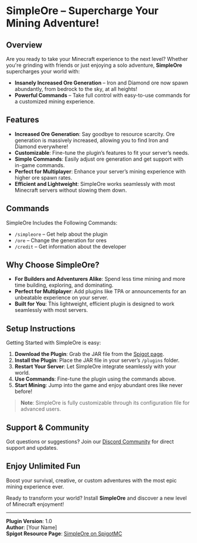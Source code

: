 # SimpleOre – Supercharge Your Mining Adventure!

## Overview
Are you ready to take your Minecraft experience to the next level? Whether you're grinding with friends or just enjoying a solo adventure, **SimpleOre** supercharges your world with:

- **Insanely Increased Ore Generation** – Iron and Diamond ore now spawn abundantly, from bedrock to the sky, at all heights!
- **Powerful Commands** – Take full control with easy-to-use commands for a customized mining experience.

## Features
- **Increased Ore Generation**: Say goodbye to resource scarcity. Ore generation is massively increased, allowing you to find Iron and Diamond everywhere!
- **Customizable**: Fine-tune the plugin’s features to fit your server’s needs.
- **Simple Commands**: Easily adjust ore generation and get support with in-game commands.
- **Perfect for Multiplayer**: Enhance your server’s mining experience with higher ore spawn rates.
- **Efficient and Lightweight**: SimpleOre works seamlessly with most Minecraft servers without slowing them down.

## Commands
SimpleOre Includes the Following Commands:

- `/simpleore` – Get help about the plugin
- `/ore` – Change the generation for ores
- `/credit` – Get information about the developer

## Why Choose SimpleOre?
- **For Builders and Adventurers Alike**: Spend less time mining and more time building, exploring, and dominating.
- **Perfect for Multiplayer**: Add plugins like TPA or announcements for an unbeatable experience on your server.
- **Built for You**: This lightweight, efficient plugin is designed to work seamlessly with most servers.

## Setup Instructions
Getting Started with SimpleOre is easy:

1. **Download the Plugin**: Grab the JAR file from the [Spigot page](https://www.spigotmc.org/resources/simpleore.121694/).
2. **Install the Plugin**: Place the JAR file in your server’s `/plugins` folder.
3. **Restart Your Server**: Let SimpleOre integrate seamlessly with your world.
4. **Use Commands**: Fine-tune the plugin using the commands above.
5. **Start Mining**: Jump into the game and enjoy abundant ores like never before!

> **Note**: SimpleOre is fully customizable through its configuration file for advanced users.

## Support & Community
Got questions or suggestions? Join our [Discord Community](https://discord.gg/your-link-here) for direct support and updates.

## Enjoy Unlimited Fun
Boost your survival, creative, or custom adventures with the most epic mining experience ever.

Ready to transform your world? Install **SimpleOre** and discover a new level of Minecraft enjoyment!

---

**Plugin Version**: 1.0  
**Author**: [Your Name]  
**Spigot Resource Page**: [SimpleOre on SpigotMC](https://www.spigotmc.org/resources/simpleore.121694/)
